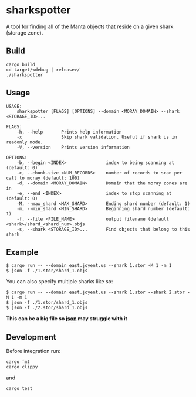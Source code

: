 # sharkspotter
A tool for finding all of the Manta objects that reside on a given shark (storage zone).


## Build
```
cargo build
cd target/<debug | release>/
./sharkspotter
```

## Usage
```
USAGE:
    sharkspotter [FLAGS] [OPTIONS] --domain <MORAY_DOMAIN> --shark <STORAGE_ID>...

FLAGS:
    -h, --help       Prints help information
    -x               Skip shark validation. Useful if shark is in readonly mode.
    -V, --version    Prints version information

OPTIONS:
    -b, --begin <INDEX>               index to being scanning at (default: 0)
    -c, --chunk-size <NUM_RECORDS>    number of records to scan per call to moray (default: 100)
    -d, --domain <MORAY_DOMAIN>       Domain that the moray zones are in
    -e, --end <INDEX>                 index to stop scanning at (default: 0)
    -M, --max_shard <MAX_SHARD>       Ending shard number (default: 1)
    -m, --min_shard <MIN_SHARD>       Beginning shard number (default: 1)
    -f, --file <FILE_NAME>            output filename (default <shark>/shard_<shard_num>.objs
    -s, --shark <STORAGE_ID>...       Find objects that belong to this shark
```

## Example
```
$ cargo run -- --domain east.joyent.us --shark 1.stor -M 1 -m 1
$ json -f ./1.stor/shard_1.objs
```

You can also specify multiple sharks like so:
```
$ cargo run -- --domain east.joyent.us --shark 1.stor --shark 2.stor -M 1 -m 1
$ json -f ./1.stor/shard_1.objs
$ json -f ./2.stor/shard_1.objs
```

__This can be a big file so [json](https://github.com/trentm/json) may struggle with it__

## Development

Before integration run:
```
cargo fmt
cargo clippy
```

and 

```
cargo test
```
